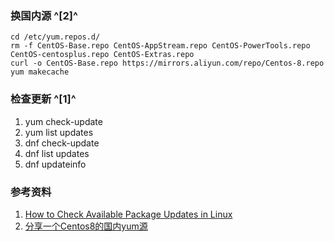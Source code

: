 ﻿### 换国内源 ^[2]^
```shell
cd /etc/yum.repos.d/
rm -f CentOS-Base.repo CentOS-AppStream.repo CentOS-PowerTools.repo CentOS-centosplus.repo CentOS-Extras.repo
curl -o CentOS-Base.repo https://mirrors.aliyun.com/repo/Centos-8.repo
yum makecache
```

### 检查更新 ^[1]^
1. yum check-update
2. yum list updates
3. dnf check-update
4. dnf list updates
5. dnf updateinfo



### 参考资料

1. [How to Check Available Package Updates in Linux](https://www.2daygeek.com/check-available-package-updates-in-linux/)
2. [分享一个Centos8的国内yum源](https://www.cnblogs.com/hackyo/p/11650188.html)